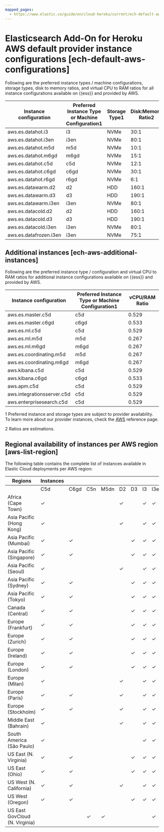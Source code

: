 ```yaml
---
mapped_pages:
  - https://www.elastic.co/guide/en/cloud-heroku/current/ech-default-aws-configurations.html
---
```


# Elasticsearch Add-On for Heroku AWS default provider instance configurations [ech-default-aws-configurations]

Following are the preferred instance types / machine configurations, storage types, disk to memory ratios, and virtual CPU to RAM ratios for all instance configurations available on {{ess}} and provided by AWS.

| Instance configuration | Preferred Instance Type or Machine Configuration1 | Storage Type1 | Disk:Memory Ratio2 | vCPU/RAM Ratio |
| --- | --- | --- | --- | --- |
| aws.es.datahot.i3 | i3 | NVMe | 30:1 | 0.138 |
| aws.es.datahot.i3en | i3en | NVMe | 80:1 | 0.133 |
| aws.es.datahot.m5d | m5d | NVMe | 10:1 | 0.267 |
| aws.es.datahot.m6gd | m6gd | NVMe | 15:1 | 0.267 |
| aws.es.datahot.c5d | c5d | NVMe | 12:1 | 0.529 |
| aws.es.datahot.c6gd | c6gd | NVMe | 30:1 | 0.533 |
| aws.es.datahot.r6gd | r6gd | NVMe | 6:1 | 0.133 |
| aws.es.datawarm.d2 | d2 | HDD | 160:1 | 0.138 |
| aws.es.datawarm.d3 | d3 | HDD | 190:1 | 0.133 |
| aws.es.datawarm.i3en | i3en | NVMe | 80:1 | 0.133 |
| aws.es.datacold.d2 | d2 | HDD | 160:1 | 0.138 |
| aws.es.datacold.d3 | d3 | HDD | 190:1 | 0.133 |
| aws.es.datacold.i3en | i3en | NVMe | 80:1 | 0.133 |
| aws.es.datafrozen.i3en | i3en | NVMe | 75:1 | 0.133 |


## Additional instances [ech-aws-additional-instances] 

Following are the preferred instance type / configuration and virtual CPU to RAM ratios for additional instance configurations available on {{ess}} and provided by AWS.

| Instance configuration | Preferred Instance Type or Machine Configuration1 | vCPU/RAM Ratio |
| --- | --- | --- |
| aws.es.master.c5d | c5d | 0.529 |
| aws.es.master.c6gd | c6gd | 0.533 |
| aws.es.ml.c5d | c5d | 0.529 |
| aws.es.ml.m5d | m5d | 0.267 |
| aws.es.ml.m6gd | m6gd | 0.267 |
| aws.es.coordinating.m5d | m5d | 0.267 |
| aws.es.coordinating.m6gd | m6gd | 0.267 |
| aws.kibana.c5d | c5d | 0.529 |
| aws.kibana.c6gd | c6gd | 0.533 |
| aws.apm.c5d | c5d | 0.529 |
| aws.integrationsserver.c5d | c5d | 0.529 |
| aws.enterprisesearch.c5d | c5d | 0.529 |

1 Preferred instance and storage types are subject to provider availability. To learn more about our provider instances, check the [AWS](https://aws.amazon.com/ec2/instance-types) reference page.

2 Ratios are estimations.

## Regional availability of instances per AWS region [aws-list-region]

The following table contains the complete list of instances available in Elastic Cloud deployments per AWS region:

| Regions | Instances |  |  |  |  |  |  |  |  |
| --- | --- | --- | --- | --- | --- | --- | --- | --- | --- |
|  | C5d | C6gd | C5n | M5dn | D2 | D3 | I3 | I3en | M5d | M6gd | R6gd |
| Africa (Cape Town) | ✓ |  |  |  | ✓ |  | ✓ | ✓ | ✓ |  |  |
| Asia Pacific (Hong Kong) | ✓ |  |  |  | ✓ |  | ✓ | ✓ | ✓ |  |  |
| Asia Pacific (Mumbai) | ✓ | ✓ |  |  |  | ✓ | ✓ | ✓ | ✓ | ✓ | ✓ |
| Asia Pacific (Singapore) | ✓ | ✓ |  |  |  | ✓ | ✓ | ✓ | ✓ | ✓ | ✓ |
| Asia Pacific (Seoul) | ✓ |  |  |  | ✓ |  | ✓ | ✓ | ✓ |  |  |
| Asia Pacific (Sydney) | ✓ | ✓ |  |  |  | ✓ | ✓ | ✓ | ✓ | ✓ | ✓ |
| Asia Pacific (Tokyo) | ✓ | ✓ |  |  |  | ✓ | ✓ | ✓ | ✓ | ✓ | ✓ |
| Canada (Central) | ✓ | ✓ |  |  |  | ✓ | ✓ | ✓ | ✓ |  | ✓ |
| Europe (Frankfurt) | ✓ | ✓ |  |  |  | ✓ | ✓ | ✓ | ✓ | ✓ | ✓ |
| Europe (Zurich) | ✓ | ✓ |  |  |  | ✓ | ✓ | ✓ | ✓ | ✓ |  |
| Europe (Ireland) | ✓ | ✓ |  |  |  | ✓ | ✓ | ✓ | ✓ | ✓ | ✓ |
| Europe (London) | ✓ | ✓ |  |  |  | ✓ | ✓ | ✓ | ✓ | ✓ |  |
| Europe (Milan) | ✓ |  |  |  | ✓ |  | ✓ | ✓ | ✓ |  |  |
| Europe (Paris) | ✓ | ✓ |  |  | ✓ |  | ✓ | ✓ | ✓ |  | ✓ |
| Europe (Stockholm) | ✓ | ✓ |  |  | ✓ |  | ✓ | ✓ | ✓ | ✓ |  |
| Middle East (Bahrain) | ✓ |  |  |  | ✓ |  | ✓ | ✓ | ✓ |  |  |
| South America (São Paulo) | ✓ |  |  |  |  |  | ✓ | ✓ | ✓ |  |  |
| US East (N. Virginia) | ✓ | ✓ |  |  |  | ✓ | ✓ | ✓ | ✓ | ✓ | ✓ |
| US East (Ohio) | ✓ | ✓ |  |  |  | ✓ | ✓ | ✓ | ✓ | ✓ | ✓ |
| US West (N. California) | ✓ | ✓ |  |  | ✓ |  | ✓ | ✓ | ✓ | ✓ | ✓ |
| US West (Oregon) | ✓ | ✓ |  |  |  | ✓ | ✓ | ✓ | ✓ | ✓ | ✓ |
| US East GovCloud (N. Virginia) |  |  | ✓ | ✓ |  |  |  | ✓ |  |  |  |


